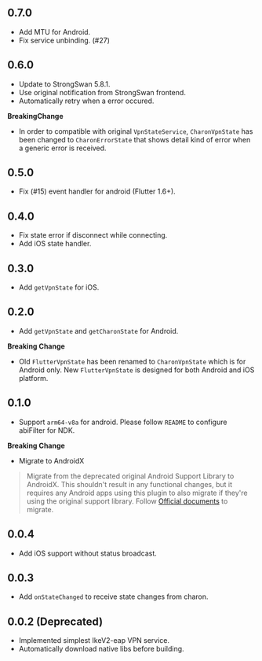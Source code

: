 ## 0.7.0
- Add MTU for Android.
- Fix service unbinding. (#27)

## 0.6.0
- Update to StrongSwan 5.8.1.
- Use original notification from StrongSwan frontend.
- Automatically retry when a error occured.

**BreakingChange**

- In order to compatible with original `VpnStateService`, `CharonVpnState` has been changed to `CharonErrorState` that shows detail kind of error when a generic error is received.

## 0.5.0
- Fix (#15) event handler for android (Flutter 1.6+).

## 0.4.0
- Fix state error if disconnect while connecting.
- Add iOS state handler.

## 0.3.0
- Add `getVpnState` for iOS.

## 0.2.0
- Add `getVpnState` and `getCharonState` for Android.

**Breaking Change**

- Old `FlutterVpnState` has been renamed to `CharonVpnState` which is for Android only. New `FlutterVpnState` is designed for both Android and iOS platform.

## 0.1.0
- Support `arm64-v8a` for android. Please follow `README` to configure abiFilter for NDK.

**Breaking Change**

- Migrate to AndroidX

> Migrate from the deprecated original Android Support Library to AndroidX. This shouldn't result in any functional changes, but it requires any Android apps using this plugin to also migrate if they're using the original support library.
> Follow [Official documents](https://developer.android.com/jetpack/androidx/migrate) to migrate.

## 0.0.4
- Add iOS support without status broadcast.

## 0.0.3
- Add `onStateChanged` to receive state changes from charon.

## 0.0.2 (Deprecated)
- Implemented simplest IkeV2-eap VPN service.
- Automatically download native libs before building.

